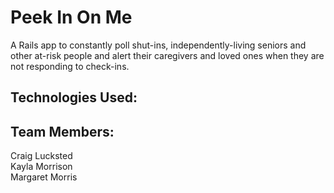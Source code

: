 <h1>Peek In On Me </h1>

A Rails app to constantly poll shut-ins, independently-living seniors and other at-risk people and alert their caregivers and loved ones when they are not responding to check-ins.

<h2>Technologies Used: </h2>

<h2>Team Members:</h2>
Craig Lucksted <br />
Kayla Morrison <br />
Margaret Morris
